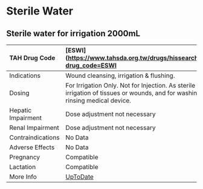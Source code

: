 # Sterile Water

## Sterile water for irrigation 2000mL

| TAH Drug Code      | [ESWI](https://www.tahsda.org.tw/drugs/hissearch.php?drug_code=ESWI                                                          |
|:-------------------|:-----------------------------------------------------------------------------------------------------------------------------|
| Indications        | Wound cleansing, irrigation & flushing.                                                                                      |
| Dosing             | For Irrigation Only. Not for Injection. As sterile irrigation of tissues or wounds, and for washing, rinsing medical device. |
| Hepatic Impairment | Dose adjustment not necessary                                                                                                |
| Renal Impairment   | Dose adjustment not necessary                                                                                                |
| Contraindications  | No Data                                                                                                                      |
| Adverse Effects    | No Data                                                                                                                      |
| Pregnancy          | Compatible                                                                                                                   |
| Lactation          | Compatible                                                                                                                   |
| More Info          | [UpToDate](https://www.uptodate.com/contents/sterile-water-drug-information)                                                 |

